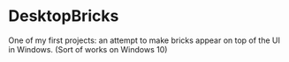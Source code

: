 # DesktopBricks
One of my first projects: an attempt to make bricks appear on top of the UI in Windows. (Sort of works on Windows 10)
